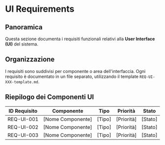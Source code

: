 # UI Requirements

## Panoramica

Questa sezione documenta i requisiti funzionali relativi alla **User Interface (UI)** del sistema.

## Organizzazione

I requisiti sono suddivisi per componente o area dell'interfaccia. Ogni requisito è documentato in un file separato, utilizzando il template `REQ-UI-XXX-template.md`.

## Riepilogo dei Componenti UI

| ID Requisito | Componente | Tipo | Priorità | Stato |
|--------------|-----------|------|----------|-------|
| REQ-UI-001   | [Nome Componente] | [Tipo] | [Priorità] | [Stato] |
| REQ-UI-002   | [Nome Componente] | [Tipo] | [Priorità] | [Stato] |
| REQ-UI-003   | [Nome Componente] | [Tipo] | [Priorità] | [Stato] |
